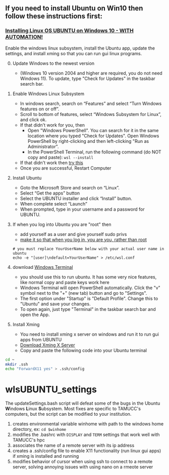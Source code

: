 ## If you need to install Ubuntu on Win10 then follow these instructions first:

### [Installing Linux OS UBUNTU on Windows 10 - WITH AUTOMATION!](installWSL.md)
Enable the windows linux subsystem, install the Ubuntu app, update the settings, and install xming so that you can run gui linux programs.

0. Update Windows to the newest version 
   * (Windows 10 version 2004 and higher are required, you do not need Windows 11). To update, type "Check for Updates" in the taskbar search bar.
1. Enable Windows Linux Subsystem
    * In windows search, search on “Features” and select “Turn Windows features on or off”. 
    * Scroll to bottom of features, select “Windows Subsystem for Linux”, and click ok.
    * If that didn't work for you, then 
      * Open "Windows PowerShell". You can search for it in the same location where you typed "Check for Updates". Open Windows PowerShell by right-clicking and then left-clicking "Run as Administrator". 
      * In the PowerShell Terminal, run the following command (do NOT copy and paste): `wsl --install`
    * If that didn't work then [try this](https://ubuntu.com/tutorials/install-ubuntu-on-wsl2-on-windows-10#1-overview)
    * Once you are successful, Restart Computer

2. Install Ubuntu
    * Goto the Microsoft Store and search on “Linux”. 
    * Select “Get the apps” button
    * Select the UBUNTU installer and click “Install” button. 
    * When complete select “Launch”
    * When prompted, type in your username and a password for UBUNTU.
    
3. If when you log into Ubuntu you are "root" then
    * add yourself as a user and give yourself sudo privs
    * [make it so that when you log in, you are you, rather than root](https://askubuntu.com/questions/1376711/how-do-i-change-the-default-user-that-signs-in-on-wsl)
    ```
    # you must replace YourUserName below with your actual user name in ubuntu
    echo -e "[user]\ndefault=YourUserName" > /etc/wsl.conf
    ```
 
4. download [Windows Terminal](https://apps.microsoft.com/store/detail/windows-terminal/9N0DX20HK701?hl=en-us&amp%3Bgl=US)
    * you should use this to run ubuntu.  It has some very nice features, like normal copy and paste keys work here
    * Windows Terminal will open PowerShell automatically. Click the "v" symbol next to the "+" (new tab) button and go to "Settings".
    * The first option under "Startup" is "Default Profile". Change this to "Ubuntu" and save your changes.
    * To open again, just type "Terminal" in the taskbar search bar and open the App.

3. Install Xming
    * You need to install xming x server on windows and run it to run gui apps from UBUNTU
    * [Download Xming X Server](https://sourceforge.net/projects/xming)
    * Copy and paste the following code into your Ubuntu terminal
  
  ```bash
  cd ~
  mkdir .ssh
  echo "ForwardX11 yes" > .ssh/config
  ```

# wlsUBUNTU_settings

The updateSettings.bash script will defeat some of the bugs in the Ubuntu **W**indows **L**inux **S**ubsystem. Most fixes are specific to TAMUCC's computers, but the script can be modified to your institution.  
1. creates environmental variable winhome with path to the windows home directory, ex: `cd $winhome`
2. modifies the .bashrc with `DISPLAY` and `TERM` settings that work well with TAMUCC's hpc
3. associates the name of a remote server with its ip address
4. creates a .ssh/config file to enable X11 functionality (run linux gui apps) if xming is installed and running
5. modifies behavior of cursor when using ssh to connect to a remote server, solving annoying issues with using nano on a rmeote server

